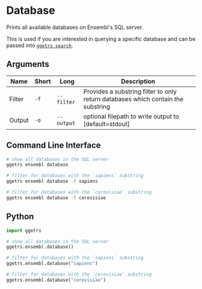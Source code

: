 # Database

Prints all available databases on Ensembl's SQL server.

This is used if you are interested in querying a specific database and can be passed into [`ggetrs search`](./search.md).

## Arguments

| Name | Short | Long | Description |
|------|-------|------|-------------|
| Filter | `-f` | `--filter` | Provides a substring filter to only return databases which contain the substring |
| Output | `-o` | `--output` | optional filepath to write output to [default=stdout] |

## Command Line Interface

```bash
# show all databases in the SQL server
ggetrs ensembl database

# filter for databases with the `sapiens` substring
ggetrs ensembl database -f sapiens

# filter for databases with the `cerevisiae` substring
ggetrs ensembl database -f cerevisiae
```

## Python

```python
import ggetrs

# show all databases in the SQL server
ggetrs.ensembl.database()

# filter for databases with the `sapiens` substring
ggetrs.ensembl.database("sapiens")

# filter for databases with the `cerevisiae` substring
ggetrs.ensembl.database("cerevisiae")
```
